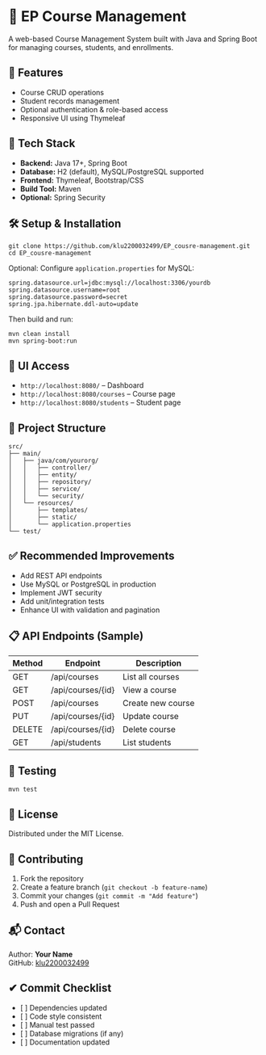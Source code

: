 <!DOCTYPE html>
<html lang="en">
<head>
  <meta charset="UTF-8" />
  <meta name="viewport" content="width=device-width, initial-scale=1.0"/>
</head>
<body>

  <h1>📘 EP Course Management</h1>
  <p>A web-based Course Management System built with Java and Spring Boot for managing courses, students, and enrollments.</p>

  <h2>🚀 Features</h2>
  <ul>
    <li>Course CRUD operations</li>
    <li>Student records management</li>
    <li>Optional authentication & role-based access</li>
    <li>Responsive UI using Thymeleaf</li>
  </ul>

  <h2>📂 Tech Stack</h2>
  <ul>
    <li><strong>Backend:</strong> Java 17+, Spring Boot</li>
    <li><strong>Database:</strong> H2 (default), MySQL/PostgreSQL supported</li>
    <li><strong>Frontend:</strong> Thymeleaf, Bootstrap/CSS</li>
    <li><strong>Build Tool:</strong> Maven</li>
    <li><strong>Optional:</strong> Spring Security</li>
  </ul>

  <h2>🛠 Setup & Installation</h2>
  <pre><code>git clone https://github.com/klu2200032499/EP_cousre-management.git
cd EP_cousre-management</code></pre>

  <p>Optional: Configure <code>application.properties</code> for MySQL:</p>
  <pre><code>spring.datasource.url=jdbc:mysql://localhost:3306/yourdb
spring.datasource.username=root
spring.datasource.password=secret
spring.jpa.hibernate.ddl-auto=update</code></pre>

  <p>Then build and run:</p>
  <pre><code>mvn clean install
mvn spring-boot:run</code></pre>

  <h2>🔗 UI Access</h2>
  <ul>
    <li><code>http://localhost:8080/</code> – Dashboard</li>
    <li><code>http://localhost:8080/courses</code> – Course page</li>
    <li><code>http://localhost:8080/students</code> – Student page</li>
  </ul>

  <h2>🔧 Project Structure</h2>
  <pre><code>src/
├── main/
│   ├── java/com/yourorg/
│   │   ├── controller/
│   │   ├── entity/
│   │   ├── repository/
│   │   ├── service/
│   │   └── security/
│   └── resources/
│       ├── templates/
│       ├── static/
│       └── application.properties
└── test/</code></pre>

  <h2>✅ Recommended Improvements</h2>
  <ul>
    <li>Add REST API endpoints</li>
    <li>Use MySQL or PostgreSQL in production</li>
    <li>Implement JWT security</li>
    <li>Add unit/integration tests</li>
    <li>Enhance UI with validation and pagination</li>
  </ul>

  <h2>📋 API Endpoints (Sample)</h2>
  <table>
    <thead>
      <tr>
        <th>Method</th>
        <th>Endpoint</th>
        <th>Description</th>
      </tr>
    </thead>
    <tbody>
      <tr><td>GET</td><td>/api/courses</td><td>List all courses</td></tr>
      <tr><td>GET</td><td>/api/courses/{id}</td><td>View a course</td></tr>
      <tr><td>POST</td><td>/api/courses</td><td>Create new course</td></tr>
      <tr><td>PUT</td><td>/api/courses/{id}</td><td>Update course</td></tr>
      <tr><td>DELETE</td><td>/api/courses/{id}</td><td>Delete course</td></tr>
      <tr><td>GET</td><td>/api/students</td><td>List students</td></tr>
    </tbody>
  </table>

  <h2>🧪 Testing</h2>
  <pre><code>mvn test</code></pre>

  <h2>📄 License</h2>
  <p>Distributed under the MIT License.</p>

  <h2>🤝 Contributing</h2>
  <ol>
    <li>Fork the repository</li>
    <li>Create a feature branch (<code>git checkout -b feature-name</code>)</li>
    <li>Commit your changes (<code>git commit -m "Add feature"</code>)</li>
    <li>Push and open a Pull Request</li>
  </ol>

  <h2>📬 Contact</h2>
  <p>Author: <strong>Your Name</strong><br>GitHub: <a href="https://github.com/klu2200032499">klu2200032499</a></p>

  <h2>✔ Commit Checklist</h2>
  <ul>
    <li>[ ] Dependencies updated</li>
    <li>[ ] Code style consistent</li>
    <li>[ ] Manual test passed</li>
    <li>[ ] Database migrations (if any)</li>
    <li>[ ] Documentation updated</li>
  </ul>

</body>
</html>

